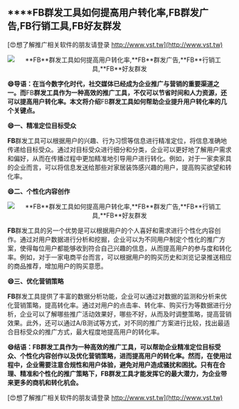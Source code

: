 ## ****FB**群发工具如何提高用户转化率,**FB**群发广告,**FB**行销工具,**FB**好友群发**

[😍想了解推广相关软件的朋友请登录 http://www.vst.tw](http://www.vst.tw)

 <center><img src="https://vst.tw/MP4/tuiguang/png/8.png" alt="**FB**群发工具如何提高用户转化率,**FB**群发广告,**FB**行销工具,**FB**好友群发"></center>

**😄导语：在当今数字化时代，社交媒体已经成为企业推广与营销的重要渠道之一。而**FB**群发工具作为一种高效的推广工具，不仅可以节省时间和人力资源，还可以提高用户转化率。本文将介绍**FB**群发工具如何帮助企业提升用户转化率的几个关键点。**

**😄一、精准定位目标受众**

**FB**群发工具可以根据用户的兴趣、行为习惯等信息进行精准定位，将信息准确地传递给目标受众。通过对目标受众进行细分和分类，企业可以更好地了解用户需求和偏好，从而在传播过程中更加精准地引导用户进行转化。例如，对于一家卖家具的企业而言，可以将信息发送给那些对家居装饰感兴趣的用户，提高购买欲望和转化率。

**😄二、个性化内容创作**

 <center><img src="https://vst.tw/MP4/tuiguang/png/1.png" alt="**FB**群发工具如何提高用户转化率,**FB**群发广告,**FB**行销工具,**FB**好友群发"></center>

**FB**群发工具的另一个优势是可以根据用户的个人喜好和需求进行个性化内容创作。通过对用户数据进行分析和挖掘，企业可以为不同用户制定个性化的推广方案，使得每位用户都能够收到符合自己兴趣的信息，从而提高用户的参与度和转化率。例如，对于一家电商平台而言，可以根据用户的购买历史和浏览记录推送相应的商品推荐，增加用户的购买意愿。

**😄三、优化营销策略**

**FB**群发工具提供了丰富的数据分析功能，企业可以通过对数据的监测和分析来优化营销策略，提高转化率。通过对用户的点击率、转化率、购买行为等数据进行分析，企业可以了解哪些推广活动效果好，哪些不好，从而及时调整策略，提高营销效果。此外，还可以通过A/B测试等方式，对不同的推广方案进行比较，找出最适合目标受众的推广方式，最大程度地提高用户的转化率。

**😄结语：**FB**群发工具作为一种高效的推广工具，可以帮助企业精准定位目标受众、个性化内容创作以及优化营销策略，进而提高用户的转化率。然而，在使用过程中，企业需要注意合规性和用户体验，避免对用户造成骚扰和困扰。只有在合理、精准和个性化的推广策略下，**FB**群发工具才能发挥它的最大潜力，为企业带来更多的商机和转化机会。**

[😍想了解推广相关软件的朋友请登录 http://www.vst.tw](http://www.vst.tw)



